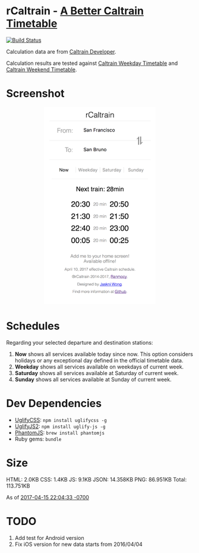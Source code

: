 rCaltrain - [A Better Caltrain Timetable](http://rcaltrain.com/)
=========

[![Build Status](https://travis-ci.org/ranmocy/rCaltrain.svg?branch=master)](https://travis-ci.org/ranmocy/rCaltrain)

Calculation data are from [Caltrain Developer](http://www.caltrain.com/developer.html).

Calculation results are tested against [Caltrain Weekday Timetable](http://www.caltrain.com/schedules/weekdaytimetable.html) and [Caltrain Weekend Timetable](http://www.caltrain.com/schedules/weekend-timetable.html).

# Screenshot

<p align="center">
  <img width="300" src="design/screenshot.png?raw=true" title="Screenshot" alt="Screenshot" />
</p>

# Schedules

Regarding your selected departure and destination stations:

1. **Now** shows all services available today since now. This option considers holidays or any exceptional day defined in the official timetable data.
2. **Weekday** shows all services available on weekdays of current week.
3. **Saturday** shows all services available at Saturday of current week.
4. **Sunday** shows all services available at Sunday of current week.

# Dev Dependencies

* [UglifyCSS](https://github.com/fmarcia/UglifyCSS): `npm install uglifycss -g`
* [UglifyJS2](https://github.com/mishoo/UglifyJS2): `npm install uglify-js -g`
* [PhantomJS](http://phantomjs.org/): `brew install phantomjs`
* Ruby gems: `bundle`

# Size

HTML: 2.0KB
CSS: 1.4KB
JS: 9.1KB
JSON: 14.358KB
PNG: 86.951KB
Total: 113.751KB

As of [2017-04-15 22:04:33 -0700](https://github.com/ranmocy/rCaltrain/commit/a10b1b714501630cb3f1b2bbea02ec176e8d8ca4)

# TODO

1. Add test for Android version
2. Fix iOS version for new data starts from 2016/04/04
